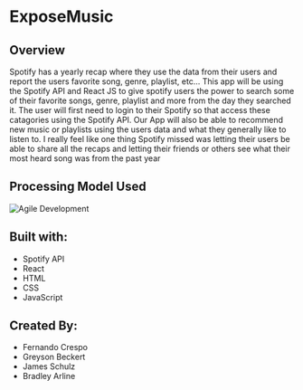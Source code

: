 # ExposeMusic
<h2>Overview</h2>
Spotify has a yearly recap where they use the data from their users and report the users favorite song, genre, playlist, etc... This app will be using the Spotify API and React JS to give spotify users the power to search some of their favorite songs, genre, playlist and more from the day they searched it. The user will first need to login to their Spotify so that access these catagories using the Spotify API. Our App will also be able to recommend new music or playlists using the users data and what they generally like to listen to. I really feel like one thing Spotify missed was letting their users be able to share all the recaps and letting their friends or others see what their most heard song was from the past year

<h2>Processing Model Used</h2>
<img src='./agileDevelopment.png' alt='Agile Development'>


<h2>Built with:</h2>
<ul>
  <li>Spotify API</h1>
  <li>React</li>
  <li>HTML</li>
  <li>CSS</li>
  <li>JavaScript</li>
</ul>

<h2>Created By:</h2>
<ul>
  <li>Fernando Crespo</h1>
  <li>Greyson Beckert</li>
  <li>James Schulz</li>
  <li>Bradley Arline</li>
</ul>
